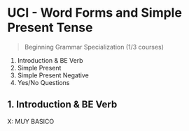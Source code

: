 # UCI - Word Forms and Simple Present Tense
> Beginning Grammar Specialization (1/3 courses)

1. Introduction & BE Verb
2. Simple Present
3. Simple Present Negative
4. Yes/No Questions

## 1. Introduction & BE Verb

X: MUY BASICO